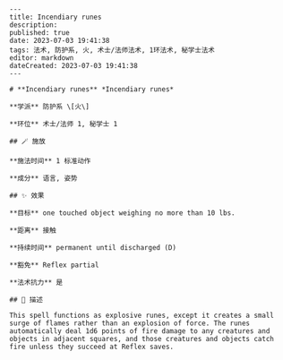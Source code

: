 
    ---
    title: Incendiary runes
    description: 
    published: true
    date: 2023-07-03 19:41:38
    tags: 法术, 防护系, 火, 术士/法师法术, 1环法术, 秘学士法术
    editor: markdown
    dateCreated: 2023-07-03 19:41:38
    ---

    # **Incendiary runes** *Incendiary runes*

    **学派** 防护系 \[火\] 

    **环位** 术士/法师 1, 秘学士 1

    ## 🪄 施放

    **施法时间** 1 标准动作

    **成分** 语言, 姿势

    ## ✨ 效果 

    **目标** one touched object weighing no more than 10 lbs. 

    **距离** 接触  

    **持续时间** permanent until discharged (D) 

    **豁免** Reflex partial

    **法术抗力** 是

    ## 📖 描述

    This spell functions as explosive runes, except it creates a small surge of flames rather than an explosion of force. The runes automatically deal 1d6 points of fire damage to any creatures and objects in adjacent squares, and those creatures and objects catch fire unless they succeed at Reflex saves.
    